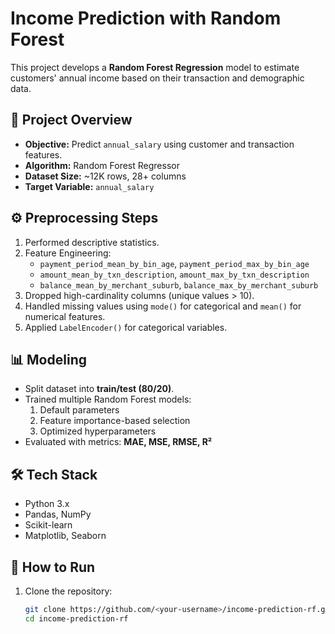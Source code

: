 # Income Prediction with Random Forest

This project develops a **Random Forest Regression** model to estimate customers' annual income based on their transaction and demographic data.  

## 📌 Project Overview
- **Objective:** Predict `annual_salary` using customer and transaction features.  
- **Algorithm:** Random Forest Regressor  
- **Dataset Size:** ~12K rows, 28+ columns  
- **Target Variable:** `annual_salary`  

## ⚙️ Preprocessing Steps
1. Performed descriptive statistics.  
2. Feature Engineering:
   - `payment_period_mean_by_bin_age`, `payment_period_max_by_bin_age`  
   - `amount_mean_by_txn_description`, `amount_max_by_txn_description`  
   - `balance_mean_by_merchant_suburb`, `balance_max_by_merchant_suburb`  
3. Dropped high-cardinality columns (unique values > 10).  
4. Handled missing values using `mode()` for categorical and `mean()` for numerical features.  
5. Applied `LabelEncoder()` for categorical variables.  

## 📊 Modeling
- Split dataset into **train/test (80/20)**.  
- Trained multiple Random Forest models:  
  1. Default parameters  
  2. Feature importance-based selection  
  3. Optimized hyperparameters  
- Evaluated with metrics: **MAE, MSE, RMSE, R²**  

## 🛠️ Tech Stack
- Python 3.x  
- Pandas, NumPy  
- Scikit-learn  
- Matplotlib, Seaborn  

## 🚀 How to Run
1. Clone the repository:
   ```bash
   git clone https://github.com/<your-username>/income-prediction-rf.git
   cd income-prediction-rf
